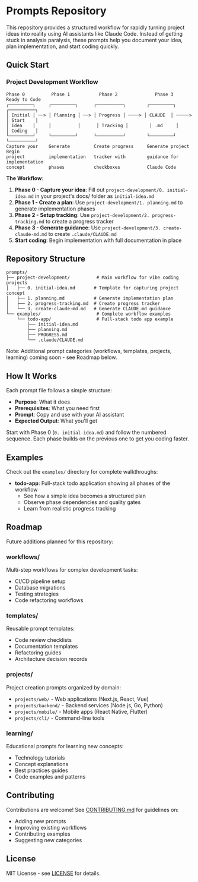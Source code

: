 # Prompts Repository

This repository provides a structured workflow for rapidly turning project ideas into reality using AI assistants like Claude Code. Instead of getting stuck in analysis paralysis, these prompts help you document your idea, plan implementation, and start coding quickly.

## Quick Start

### Project Development Workflow

```
Phase 0          Phase 1           Phase 2              Phase 3            Ready to Code
┌─────────┐     ┌─────────┐      ┌──────────┐        ┌─────────┐         ┌──────────┐
│ Initial │ ──> │ Planning │ ──> │ Progress │ ────> │ CLAUDE  │ ─────> │ Start    │
│ Idea    │     │          │      │ Tracking │        │ .md     │         │ Coding   │
└─────────┘     └─────────┘      └──────────┘        └─────────┘         └──────────┘
Capture your    Generate         Create progress     Generate project    Begin
project         implementation   tracker with        guidance for        implementation
concept         phases           checkboxes          Claude Code
```

**The Workflow**:

1. **Phase 0 - Capture your idea**: Fill out `project-development/0. initial-idea.md` in your project's docs/ folder as `initial-idea.md`
2. **Phase 1 - Create a plan**: Use `project-development/1. planning.md` to generate implementation phases
3. **Phase 2 - Setup tracking**: Use `project-development/2. progress-tracking.md` to create a progress tracker
4. **Phase 3 - Generate guidance**: Use `project-development/3. create-claude-md.md` to create `.claude/CLAUDE.md`
5. **Start coding**: Begin implementation with full documentation in place

## Repository Structure

```
prompts/
├── project-development/          # Main workflow for vibe coding projects
│   ├── 0. initial-idea.md       # Template for capturing project concept
│   ├── 1. planning.md           # Generate implementation plan
│   ├── 2. progress-tracking.md  # Create progress tracker
│   └── 3. create-claude-md.md   # Generate CLAUDE.md guidance
└── examples/                     # Complete workflow examples
    └── todo-app/                 # Full-stack todo app example
        ├── initial-idea.md
        ├── planning.md
        ├── PROGRESS.md
        └── .claude/CLAUDE.md
```

Note: Additional prompt categories (workflows, templates, projects, learning) coming soon - see Roadmap below.

## How It Works

Each prompt file follows a simple structure:
- **Purpose**: What it does
- **Prerequisites**: What you need first
- **Prompt**: Copy and use with your AI assistant
- **Expected Output**: What you'll get

Start with Phase 0 (`0. initial-idea.md`) and follow the numbered sequence. Each phase builds on the previous one to get you coding faster.

## Examples

Check out the `examples/` directory for complete walkthroughs:
- **todo-app**: Full-stack todo application showing all phases of the workflow
  - See how a simple idea becomes a structured plan
  - Observe phase dependencies and quality gates
  - Learn from realistic progress tracking

## Roadmap

Future additions planned for this repository:

### workflows/
Multi-step workflows for complex development tasks:
- CI/CD pipeline setup
- Database migrations
- Testing strategies
- Code refactoring workflows

### templates/
Reusable prompt templates:
- Code review checklists
- Documentation templates
- Refactoring guides
- Architecture decision records

### projects/
Project creation prompts organized by domain:
- `projects/web/` - Web applications (Next.js, React, Vue)
- `projects/backend/` - Backend services (Node.js, Go, Python)
- `projects/mobile/` - Mobile apps (React Native, Flutter)
- `projects/cli/` - Command-line tools

### learning/
Educational prompts for learning new concepts:
- Technology tutorials
- Concept explanations
- Best practices guides
- Code examples and patterns

## Contributing

Contributions are welcome! See [CONTRIBUTING.md](CONTRIBUTING.md) for guidelines on:
- Adding new prompts
- Improving existing workflows
- Contributing examples
- Suggesting new categories

## License

MIT License - see [LICENSE](LICENSE) for details.
